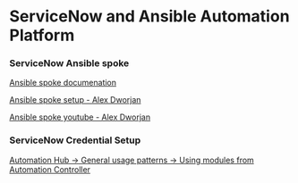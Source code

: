 # ServiceNow and Ansible Automation Platform

### ServiceNow Ansible spoke
[Ansible spoke documenation](https://docs.servicenow.com/bundle/sandiego-application-development/page/administer/integrationhub-store-spokes/concept/ansible-spoke.html "Ansible spoke documentation")

[Ansible spoke setup - Alex Dworjan](https://github.com/shadowman-lab/Ansible-SNOW/tree/master/SNOWSetup#servicenowaap-integration-instructions-using-ansible-spoke "Ansible spoke setup - Alex")

[Ansible spoke youtube - Alex Dworjan](https://www.youtube.com/watch?v=DmPXiRHjgRY "Ansible spoke youtube - Alex Dworjan")

### ServiceNow Credential Setup
[ Automation Hub -> General usage patterns -> Using modules from Automation Controller](https://console.redhat.com/ansible/automation-hub/repo/published/servicenow/itsm/docs/general_usage_patterns "Using modules from Automation Controller")  